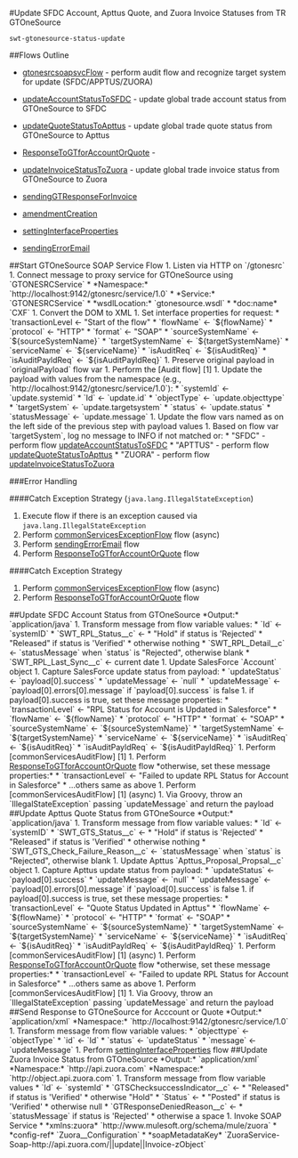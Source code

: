 #Update SFDC Account, Apttus Quote, and Zuora Invoice Statuses from TR GTOneSource

    swt-gtonesource-status-update

##Flows Outline

* <A href="#gtonesrcsoapsvcFlow">gtonesrcsoapsvcFlow</A> - perform audit flow and recognize target system for update (SFDC/APPTUS/ZUORA)

* <A href="#updateAccountStatusToSFDC">updateAccountStatusToSFDC</A> - update global trade account status from GTOneSource to SFDC

* <A href="#updateQuoteStatusToApttus">updateQuoteStatusToApttus</A> - update global trade quote status from GTOneSource to Apttus

* <A href="#ResponseToGTforAccountOrQuote">ResponseToGTforAccountOrQuote</A> -

* <A href="#updateInvoiceStatusToZuora">updateInvoiceStatusToZuora</A> - update global trade invoice status from GTOneSource to Zuora

* <A href="#sendingGTResponseForInvoice">sendingGTResponseForInvoice</A>

* <A href="#amendmentCreation">amendmentCreation</A>

* <A href="#settingInterfaceProperties">settingInterfaceProperties</A>

* <A href="#sendingErrorEmail">sendingErrorEmail</A>

<A name="gtonesrcsoapsvcFlow">
##Start GTOneSource SOAP Service Flow</A>
1. Listen via HTTP on `/gtonesrc`
1. Connect message to proxy service for GTOneSource using `GTONESRCService`
   * *Namespace:* `http://localhost:9142/gtonesrc/service/1.0`  
   * *Service:* `GTONESRCService`
   * *wsdlLocation:* `gtonesource.wsdl`
   * *doc:name* `CXF`  
1. Convert the DOM to XML
1. Set interface properties for request:
   * `transactionLevel <- "Start of the flow"
   * `flowName` <- `${flowName}`
   * `protocol` <- "HTTP"
   * `format` <- "SOAP"
   * `sourceSystemName` <- `${sourceSystemName}`
   * `targetSystemName` <- `${targetSystemName}`
   * `serviceName` <- `${serviceName}`
   * `isAuditReq` <- `${isAuditReq}`
   * `isAuditPayldReq` <- `${isAuditPayldReq}`
1. Preserve original payload in `originalPayload` flow var
1. Perform the [Audit flow] [1]
1. Update the payload with values from the namespace (e.g., `http://localhost:9142/gtonesrc/service/1.0`):
   * `systemId` <- `update.systemid`
   * `Id` <- `update.id`
   * `objectType` <- `update.objecttype`
   * `targetSystem` <- `update.targetsystem`
   * `status` <- `update.status`
   * `statusMessage` <- `update.message`
1. Update the flow vars named as on the left side of the previous step with payload values
1. Based on flow var `targetSystem`, log no message to INFO if not matched or:
   * "SFDC" - perform flow <A href="#updateAccountStatusToSFDC">updateAccountStatusToSFDC</A>
   * "APTTUS" - perform flow <A href="#updateQuoteStatusToApttus">updateQuoteStatusToApttus</A>
   * "ZUORA" - perform flow <A href="#updateInvoiceStatusToZuora">updateInvoiceStatusToZuora</A>

###Error Handling

####Catch Exception Strategy (`java.lang.IllegalStateException`)
1. Execute flow if there is an exception caused via `java.lang.IllegalStateException`
1. Perform <A href="commonServicesExceptionFlow">commonServicesExceptionFlow</A> flow (async)
1. Perform <A href="sendingErrorEmail">sendingErrorEmail</A> flow
1. Perform <A href="ResponseToGTforAccountOrQuote">ResponseToGTforAccountOrQuote</A> flow

####Catch Exception Strategy
1. Perform <A href="commonServicesExceptionFlow">commonServicesExceptionFlow</A> flow (async)
1. Perform <A href="ResponseToGTforAccountOrQuote">ResponseToGTforAccountOrQuote</A> flow

<A name="updateAccountStatusToSFDC">
##Update SFDC Account Status from GTOneSource</A>
*Output:* `application/java`  
1. Transform message from flow variable values:
   * `Id` <- `systemID`
   * `SWT_RPL_Status__c` <- 
      * "Hold" if status is 'Rejected'
      * "Released" if status is 'Verified'
      * otherwise nothing
   * `SWT_RPL_Detail__c` <- `statusMessage` when `status` is "Rejected", otherwise blank
   * `SWT_RPL_Last_Sync__c` <- current date
1. Update SalesForce `Account` object
1. Capture SalesForce update status from payload:
   * `updateStatus` <- `payload[0].success`
   * `updateMessage` <- `null`   
   * `updateMessage` <- `payload[0].errors[0].message` if `payload[0].success` is false
1. if payload[0].success is true, set these message properties:
   * `transactionLevel` <- "RPL Status for Account is Updated in Salesforce"
   * `flowName` <- `${flowName}`
   * `protocol` <- "HTTP"
   * `format` <- "SOAP"
   * `sourceSystemName` <- `${sourceSystemName}`
   * `targetSystemName` <- `${targetSystemName}`
   * `serviceName` <- `${serviceName}`
   * `isAuditReq` <- `${isAuditReq}`
   * `isAuditPayldReq` <- `${isAuditPayldReq}`
   1. Perform [commonServicesAuditFlow] [1]
   1. Perform <A href="#ResponseToGTforAccountOrQuote">ResponseToGTforAccountOrQuote</A> flow  
*otherwise, set these message properties:*
   * `transactionLevel` <- "Failed to update RPL Status for Account in Salesforce"
   * ...others same as above
   1. Perform [commonServicesAuditFlow] [1] (async)
   1. Via Groovy, throw an `IllegalStateException` passing `updateMessage` and return the payload

<A name="updateQuoteStatusToApttus">
##Update Apttus Quote Status from GTOneSource</A>
*Output:* `application/java`  
1. Transform message from flow variable values:
   * `Id` <- `systemID`
   * `SWT_GTS_Status__c` <- 
      * "Hold" if status is 'Rejected'
      * "Released" if status is 'Verified'
      * otherwise nothing
   * `SWT_GTS_Check_Failure_Reason__c` <- `statusMessage` when `status` is "Rejected", otherwise blank
1. Update Apttus `Apttus_Proposal_Propsal__c` object
1. Capture Apttus update status from payload:
   * `updateStatus` <- `payload[0].success`
   * `updateMessage` <- `null`   
   * `updateMessage` <- `payload[0].errors[0].message` if `payload[0].success` is false
1. if payload[0].success is true, set these message properties:
   * `transactionLevel` <- "Quote Status Updated in Apttus"
   * `flowName` <- `${flowName}`
   * `protocol` <- "HTTP"
   * `format` <- "SOAP"
   * `sourceSystemName` <- `${sourceSystemName}`
   * `targetSystemName` <- `${targetSystemName}`
   * `serviceName` <- `${serviceName}`
   * `isAuditReq` <- `${isAuditReq}`
   * `isAuditPayldReq` <- `${isAuditPayldReq}`
   1. Perform [commonServicesAuditFlow] [1] (async)
   1. Perform <A href="#ResponseToGTforAccountOrQuote">ResponseToGTforAccountOrQuote</A> flow  
*otherwise, set these message properties:*
   * `transactionLevel` <- "Failed to update RPL Status for Account in Salesforce"
   * ...others same as above
   1. Perform [commonServicesAuditFlow] [1]
   1. Via Groovy, throw an `IllegalStateException` passing `updateMessage` and return the payload  

<A name="ResponseToGTforAccountOrQuote">
##Send Response to GTOneSource for Acccount or Quote</A>
*Output:* `application/xml`  
*Namespace:* `http://localhost:9142/gtonesrc/service/1.0`  
1. Transform message from flow variable values:
   * `objecttype` <- `objectType`
   * `id` <- `Id`
   * `status` <- `updateStatus`
   * `message` <- `updateMessage`
1. Perform <A href="#settingInterfaceProperties">settingInterfaceProperties</A> flow 

<A name="updateInvoiceStatusToZuora">
##Update Zuora Invoice Status from GTOneSource</A>
*Output:* `application/xml`  
*Namespace:* `http://api.zuora.com`  
*Namespace:* `http://object.api.zuora.com`  
1. Transform message from flow variable values
   * `Id` <- `systemId`
   * `GTSChecksuccessIndicator__c` <- 
      * "Released" if status is 'Verified' 
      * otherwise "Hold"
   * `Status` <- 
      * "Posted" if status is 'Verified'
      * otherwise null
   * `GTResponseDeniedReason__c` <-
      * `statusMessage` if status is 'Rejected'
      * otherwise a space  
1. Invoke SOAP Service
   * *xmlns:zuora* `http://www.mulesoft.org/schema/mule/zuora`
   * *config-ref* `Zuora__Configuration`
   * *soapMetadataKey* `ZuoraService-Soap-http://api.zuora.com/||update||Invoice-zObject`


[1]: https://github.com/lcgillies/TestGitHubPages/tree/dev/CommonServicesWrapper#common-audit-flow
